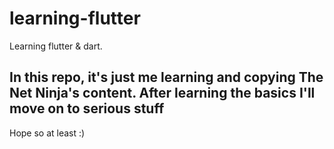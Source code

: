 # learning-flutter
Learning flutter &amp; dart.

## In this repo, it's just me learning and copying The Net Ninja's content. After learning the basics I'll move on to serious stuff 

Hope so at least :)
